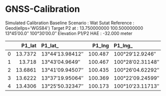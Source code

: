 # GNSS-Calibration

Simulated Calibration Baseline
Scenario : Wat Sutat
Reference : Geod(ellps='WGS84')
Target P2 at : 13.750000000 100.500000000
               13°45′00.0″  100°30′00.0″ 
Elevation P1/P2 HAE : -32.000 meter


|    |   P1_lat | P1_lat_         |   P1_lng | P1_lng_          |   az12 | az12_     |      s12 |   baseline |
|---:|---------:|:----------------|---------:|:-----------------|-------:|:----------|---------:|-----------:|
|  0 |  13.7372 | 13°44′13.98412″ |  100.487 | 100°29′12.9246″  |     45 | 45°00′00″ |  2000.01 |       2000 |
|  1 |  13.718  | 13°43′04.9649″  |  100.467 | 100°28′02.31148″ |     45 | 45°00′00″ |  5000.02 |       5000 |
|  2 |  13.6861 | 13°41′09.94507″ |  100.435 | 100°26′04.62292″ |     45 | 45°00′00″ | 10000.1  |      10000 |
|  3 |  13.6222 | 13°37′19.95064″ |  100.369 | 100°22′09.24599″ |     45 | 45°00′00″ | 20000.1  |      20000 |
|  4 |  13.4306 | 13°25′50.32347″ |  100.173 | 100°10′23.11713″ |     45 | 45°00′00″ | 50000.4  |      50000 |



